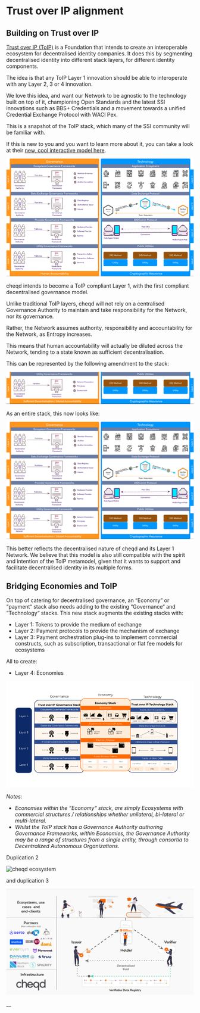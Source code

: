 # Trust over IP alignment

## Building on Trust over IP

[Trust over IP (ToIP)](https://trustoverip.org) is a Foundation that intends to create an interoperable ecosystem for decentralised identity companies. It does this by segmenting decentralised identity into different stack layers, for different identity components.

The idea is that any ToIP Layer 1 innovation should be able to interoperate with any Layer 2, 3 or 4 innovation.

We love this idea, and want our Network to be agnostic to the technology built on top of it, championing Open Standards and the latest SSI innovations such as BBS+ Credentials and a movement towards a unified Credential Exchange Protocol with WACI Pex.

This is a snapshot of the ToIP stack, which many of the SSI community will be familiar with.

If this is new to you and you want to learn more about it, you can take a look at their [new, cool interactive model here](https://trustoverip.org/wp-content/toip-model/).

![Current ToIP stack](<../.gitbook/assets/Trust over ip stack.png>)

cheqd intends to become a ToIP compliant Layer 1, with the first compliant decentralised governance model.

Unlike traditional ToIP layers, cheqd will not rely on a centralised Governance Authority to maintain and take responsibility for the Network, nor its governance.

Rather, the Network assumes authority, responsibility and accountability for the Network, as Entropy increases.

This means that human accountability will actually be diluted across the Network, tending to a state known as sufficient decentralisation.

This can be represented by the following amendment to the stack:

![Modified layer 1 for decentralised governance](<../.gitbook/assets/cheqd layer 1 (1).png>)

As an entire stack, this now looks like:

![Modified ToIP stack for decentralised governance](<../.gitbook/assets/cheqd toip stack.png>)

This better reflects the decentralised nature of cheqd and its Layer 1 Network. We believe that this model is also still compatible with the spirit and intention of the ToIP metamodel, given that it wants to support and facilitate decentralised identity in its multiple forms.

## Bridging Economies and ToIP

On top of catering for decentralised governance, an “Economy” or “payment“ stack also needs adding to the existing “Governance“ and “Technology“ stacks. This new stack augments the existing stacks with:

* Layer 1: Tokens to provide the medium of exchange
* Layer 2: Payment protocols to provide the mechanism of exchange
* Layer 3: Payment orchestration plug-ins to implement commercial constructs, such as subscription, transactional or flat fee models for ecosystems

All to create:

* Layer 4: Economies

![Modified Trust Over IP stack showing an economics layer in addition to governance and technology](<../.gitbook/assets/2 economic stack for toip (2) (4) (1).png>)

_Notes:_

* _Economies within the “Economy“ stack, are simply Ecosystems with commercial structures / relationships whether unilateral, bi-lateral or multi-lateral._
* _Whilst the ToIP stack has a Governance Authority authoring Governance Frameworks, within Economies, the Governance Authority may be a range of structures from a single entity, through consortia to Decentralized Autonomous Organizations._

Duplication 2

![cheqd ecosystem](https://user-images.githubusercontent.com/79993234/168206702-d8675579-fa61-4838-9720-25f0514023ef.jpg)



and duplication 3

![](<../.gitbook/assets/cheqd ecosystem.jpg>)

\_\_
